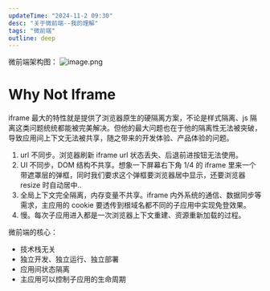 ```yaml
---
updateTime: "2024-11-2 09:30"
desc: "关于微前端--我的理解"
tags: "微前端"
outline: deep
---
```



微前端架构图：
![image.png](https://p9-juejin.byteimg.com/tos-cn-i-k3u1fbpfcp/3aeeb29a523d44da846a199d96fd37a6~tplv-k3u1fbpfcp-zoom-in-crop-mark:1512:0:0:0.awebp?)


# Why Not Iframe
iframe 最大的特性就是提供了浏览器原生的硬隔离方案，不论是样式隔离、js 隔离这类问题统统都能被完美解决。但他的最大问题也在于他的隔离性无法被突破，导致应用间上下文无法被共享，随之带来的开发体验、产品体验的问题。
1. url 不同步。浏览器刷新 iframe url 状态丢失、后退前进按钮无法使用。
2. UI 不同步，DOM 结构不共享。想象一下屏幕右下角 1/4 的 iframe 里来一个带遮罩层的弹框，同时我们要求这个弹框要浏览器居中显示，还要浏览器 resize 时自动居中..
3. 全局上下文完全隔离，内存变量不共享。iframe 内外系统的通信、数据同步等需求，主应用的 cookie 要透传到根域名都不同的子应用中实现免登效果。
4. 慢。每次子应用进入都是一次浏览器上下文重建、资源重新加载的过程。



微前端的核心：
- 技术栈无关
- 独立开发、独立运行、独立部署
- 应用间状态隔离
- 主应用可以控制子应用的生命周期
    
